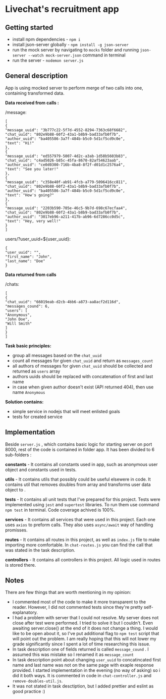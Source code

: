 # Livechat's recruitment app

## Getting started

- install npm dependencies - `npm i`
- install json-server globally - `npm install -g json-server`
- run the mock server by navigating to `mocks` folder and running
  `json-server --watch mock-server.json` command in terminal
- run the server - `nodemon server.js`

## General description

App is using mocked server to perform merge of two calls into one, containing transformed data.

**Data received from calls :**

/message:

```
[
{
"message_uuid": "3b777c22-5f7d-4552-8294-7363c68f6682",
"chat_uuid": "802e9b88-60f2-43a1-b8b9-bad33afb0f7b",
"author_uuid": "ba405586-3a7f-484b-b5c0-5d1cf5cd9c0e",
"text": "Hi!"
},
{
"message_uuid": "ed557979-5007-4d2c-a3ab-1d58b5603b83",
"chat_uuid": "c4ad5026-b85c-45fa-8670-82af54623aab",
"author_uuid": "ce0d0300-716b-4ba8-8f2f-d01d1c2576a4",
"text": "See you later!"
},
{
"message_uuid": "c358e40f-ab91-4fcb-a779-5096416cc811",
"chat_uuid": "802e9b88-60f2-43a1-b8b9-bad33afb0f7b",
"author_uuid": "ba405586-3a7f-484b-b5c0-5d1cf5cd9c0e",
"text": "How's going?"
},
{
"message_uuid": "2203b590-705e-46c5-9b7d-698c67ecfaa4",
"chat_uuid": "802e9b88-60f2-43a1-b8b9-bad33afb0f7b",
"author_uuid": "3017eb96-a211-417b-ab96-6d7286cc0d5c",
"text": "Hey, very well!"
}
]
```

users/?user_uuid=\${user_uuid}:

```
{
"user_uuid": "",
"first_name": "John",
"last_name": "Doe"
}
```

**Data returned from calls**

/chats:

```
[
{
"chat_uuid": "66019eab-d2cb-4bb6-a873-aa8acf2d116d",
"messages_cound": 6,
"users": [
"Anonymous",
"John Doe",
"Will Smith"
]
}
]
```

**Task basic principles:**

- group all messages based on the `chat_uuid`
- count all messages for given `chat_uuid` and return as `messages_count`
- all authors of messages for given `chat_uuid` should be collected and returned as `users` array
- authors uuids should be replaced with concatenation of first and last name
- in case when given author doesn't exist (API returned 404), then use name `Anonymous`

**Solution contains:**

- simple service in nodejs that will meet enlisted goals
- tests for created service

## Implementation

Beside `server.js` , which contains basic logic for starting server on port 8000, rest of the code is contained in folder app. It has been divided to 6 sub-folders :

**constants** - It contains all constants used in app, such as anonymous user object and constants used in tests.

**utils** - It contains utils that possibly could be useful elsewere in code. It contains util that removes doubles from array and transforms user data object to .

**tests** - It contains all unit tests that I've prepared for this project. Tests were implemented using `jest` and `supertest` libraries. To run them use command `npm test` in terminal. Code coverage achived is 100%.

**services** - It contains all services that were used in this project. Each one uses `axios` to preform calls. They also uses `async/await` way of handling promisses.

**routes** - It contains all routes in this project, as well as `index.js` file to make importing more comfortable. In `chat-routes.js` you can find the call that was stated in the task description.

**controllers** - It contains all controllers in this project. All logic used in routes is stored there.

## Notes

There are few things that are worth mentioning in my opinion:

- I commented most of the code to make it more transparent to the reader. However, I did not commented tests since they're pretty self-explanatory.
- I had a problem with server that I could not resolve. My server does not close after test were performed. I tried to solve it but I couldn't. Even awaiting server.close() at the end of it does not change a thing. I would like to be open about it, so I've put additional flag to `npm test` script that will point out the problem. I am really hoping that this will not lower my grade significantly since I spent a lot of time researching this issue.
- In task description one of fields returned is called `message_cound` . I assumed this was mistake so I renamed it as `message_count`
- In task description point about changing `user_uuid` to concatincated first name and last name was not on the same page with exaple response provided. I started implementation in the evening (no way of asking) so i did it both ways. It is commented in code in `chat-controller.js` and `remove-doubles-util.js`.
- It was not stated in task desctiption, but I added prettier and eslint as good practice :)
